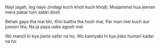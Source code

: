 Nayi jagah, log naye
Jindagi kuch khoti kuch khojti, 
Muqammal hua jeevan mera pakar tum sabki dosti

Behak gaya tha mai bhi, 
Kho baitha tha hosh mai, 
Par man mei kuch aur junoon tha, 
Na ja paya uske agosh mei

Wo manzil ki kya jisme safar na ho, 
Wo kamiyabi hi kya jisko humari kadar na ho



